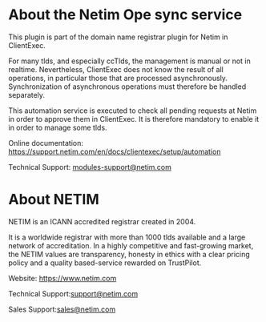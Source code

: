 # About the Netim Ope sync service
This plugin is part of the domain name registrar plugin for Netim in ClientExec.

For many tlds, and especially ccTlds, the management is manual or not in realtime. Nevertheless, ClientExec does not know the result of all operations, in particular those that are processed asynchronously. 
Synchronization of asynchronous operations must therefore be handled separately.

This automation service is executed to check all pending requests at Netim in order to approve them in ClientExec. It is therefore mandatory to enable it in order to manage some tlds.

Online documentation: https://support.netim.com/en/docs/clientexec/setup/automation

Technical Support: modules-support@netim.com

# About NETIM
NETIM is an ICANN accredited registrar created in 2004.

It is a worldwide registrar with more than 1000 tlds available and a large network of accreditation.
In a highly competitive and fast-growing market, the NETIM values are transparency, honesty in ethics with a clear pricing policy and a quality based-service rewarded on TrustPilot. 

Website: https://www.netim.com

Technical Support:support@netim.com

Sales Support:sales@netim.com